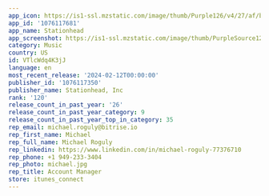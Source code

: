 ```yaml
---
app_icon: https://is1-ssl.mzstatic.com/image/thumb/Purple126/v4/27/af/b0/27afb0c1-ccb9-9dde-7485-03a860f97d50/AppIcon-1x_U007emarketing-0-10-0-sRGB-85-220-0.png/1024x1024bb.png
app_id: '1076117681'
app_name: Stationhead
app_screenshot: https://is1-ssl.mzstatic.com/image/thumb/PurpleSource126/v4/fc/bc/ad/fcbcadf2-0305-e428-929e-944bac5b8882/38c0fd67-e9a7-4367-a169-66b989cd009b_1.png/1242x2688bb.png
category: Music
country: US
id: VTlcWdq4K3jJ
language: en
most_recent_release: '2024-02-12T00:00:00'
publisher_id: '1076117350'
publisher_name: Stationhead, Inc
rank: '120'
release_count_in_past_year: '26'
release_count_in_past_year_category: 9
release_count_in_past_year_top_in_category: 35
rep_email: michael.roguly@bitrise.io
rep_first_name: Michael
rep_full_name: Michael Roguly
rep_linkedin: https://www.linkedin.com/in/michael-roguly-77376710
rep_phone: +1 949-233-3404
rep_photo: michael.jpg
rep_title: Account Manager
store: itunes_connect
---
```

